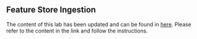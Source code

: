 ## Feature Store Ingestion 
The content of this lab has been updated and can be found in [here](https://studio.us-east-1.prod.workshops.aws/preview/b9405337-9690-4fb2-9f7d-76e6babb7a2c/builds/17bd32d7-043b-4a07-9c0c-3d60eb8df6de/en-US/02-lab-02#step-1:-feature-store-ingestion). Please refer to the content in the link and follow the instructions.